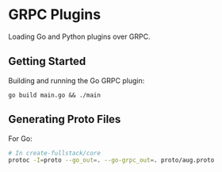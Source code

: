 # GRPC Plugins

Loading Go and Python plugins over GRPC.

## Getting Started

Building and running the Go GRPC plugin:

```
go build main.go && ./main
```

<!-- ```
$ export KV_PLUGIN="python plugin-python/plugin.py"
``` -->

## Generating Proto Files

For Go:

```bash
# In create-fullstack/core
protoc -I=proto --go_out=. --go-grpc_out=. proto/aug.proto
```

<!-- For Python:

```bash
python -m grpc_tools.protoc -I ./proto/ --python_out=./plugin-python/ --grpc_python_out=./plugin-python/ ./proto/kv.proto
``` -->
